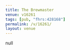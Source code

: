 ```yaml
---
title: The Brewmaster
venue: v16261
tags: [pub, "fhrs:428168"]
permalink: /v/16261/
layout: venue
---
```

null